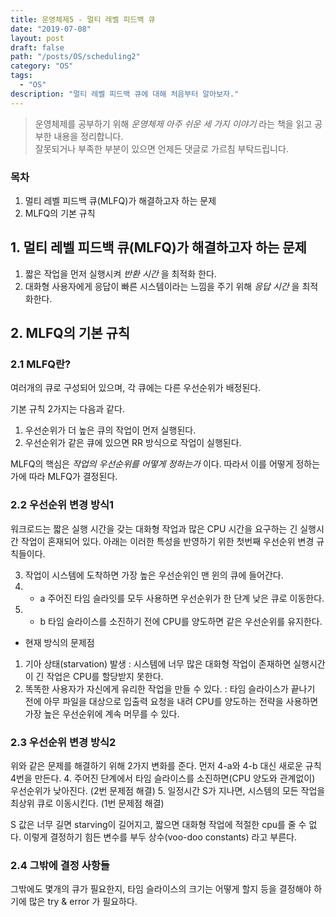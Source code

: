 ```yaml
---
title: 운영체제5 - 멀티 레벨 피드백 큐
date: "2019-07-08"
layout: post
draft: false
path: "/posts/OS/scheduling2"
category: "OS"
tags:
  - "OS"
description: "멀티 레벨 피드백 큐에 대해 처음부터 알아보자."
---
```


> 운영체제를 공부하기 위해 *운영체제 아주 쉬운 세 가지 이야기* 라는 책을 읽고 공부한 내용을 정리합니다.  
> 잘못되거나 부족한 부분이 있으면 언제든 댓글로 가르침 부탁드립니다.


### 목차
1. 멀티 레벨 피드백 큐(MLFQ)가 해결하고자 하는 문제
2. MLFQ의 기본 규칙

## 1. 멀티 레벨 피드백 큐(MLFQ)가 해결하고자 하는 문제
1. 짧은 작업을 먼저 실행시켜 *반환 시간* 을 최적화 한다.
2. 대화형 사용자에게 응답이 빠른 시스템이라는 느낌을 주기 위해 *응답 시간* 을 최적화한다.


## 2. MLFQ의 기본 규칙
### 2.1 MLFQ란?
여러개의 큐로 구성되어 있으며, 각 큐에는 다른 우선순위가 배정된다.

기본 규칙 2가지는 다음과 같다.
1. 우선순위가 더 높은 큐의 작업이 먼저 실행된다.
2. 우선순위가 같은 큐에 있으면 RR 방식으로 작업이 실행된다.
  
MLFQ의 핵심은 *작업의 우선순위를 어떻게 정하는가* 이다. 따라서 이를 어떻게 정하는가에 따라 MLFQ가 결정된다.

### 2.2 우선순위 변경 방식1
워크로드는 짧은 실행 시간을 갖는 대화형 작업과 많은 CPU 시간을 요구하는 긴 실행시간 작업이 혼재되어 있다.
아래는 이러한 특성을 반영하기 위한 첫번째 우선순위 변경 규칙들이다.

3. 작업이 시스템에 도착하면 가장 높은 우선순위인 맨 윈의 큐에 들어간다.
4. - a 주어진 타임 슬라잇를 모두 사용하면 우선순위가 한 단계 낮은 큐로 이동한다.
4. - b 타임 슬라이스를 소진하기 전에 CPU를 양도하면 같은 우선순위를 유지한다.

* 현재 방식의 문제점
1. 기아 상태(starvation) 발생 : 시스템에 너무 많은 대화형 작업이 존재하면 실행시간이 긴 작업은 CPU를 할당받지 못한다.
2. 똑똑한 사용자가 자신에게 유리한 작업을 만들 수 있다. : 타임 슬라이스가 끝나기 전에 아무 파일을 대상으로 입출력 요청을 내려 CPU를 양도하는 전략을 사용하면 가장 높은 우선순위에 계속 머무를 수 있다.


### 2.3 우선순위 변경 방식2
위와 같은 문제를 해결하기 위해 2가지 변화를 준다.
먼저 4-a와 4-b 대신 새로운 규칙 4번을 만든다.
4. 주어진 단계에서 타임 슬라이스를 소진하면(CPU 양도와 관계없이) 우선순위가 낮아진다. (2번 문제점 해결)
5. 일정시간 S가 지나면, 시스템의 모든 작업을 최상위 큐로 이동시킨다. (1번 문제점 해결)  

S 값은 너무 길면 starving이 길어지고, 짧으면 대화형 작업에 적절한 cpu를 줄 수 없다. 이렇게 결정하기 힘든 변수를 부두 상수(voo-doo constants) 라고 부른다.

### 2.4 그밖에 결정 사항들
그밖에도 몇개의 큐가 필요한지, 타임 슬라이스의 크기는 어떻게 할지 등을 결정해야 하기에 많은 try & error 가 필요하다.
